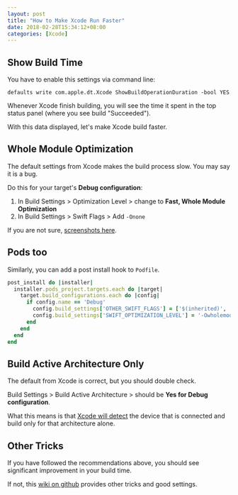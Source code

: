```yaml
---
layout: post
title: "How to Make Xcode Run Faster"
date: 2018-02-28T15:34:12+08:00
categories: [Xcode]
---
```


## Show Build Time

You have to enable this settings via command line:

    defaults write com.apple.dt.Xcode ShowBuildOperationDuration -bool YES

Whenever Xcode finish building, you will see the time it spent in the top status panel (where you see build "Succeeded").

With this data displayed, let's make Xcode build faster.

## Whole Module Optimization

The default settings from Xcode makes the build process slow. You may say it is a bug.

Do this for your target's **Debug configuration**:

1. In Build Settings > Optimization Level > change to **Fast, Whole Module Optimization**
2. In Build Settings > Swift Flags > Add `-Onone`

If you are not sure, [screenshots here](http://developear.com/blog/2016/12/30/Speed-Swift-Compilation.html).

## Pods too

Similarly, you can add a post install hook to `Podfile`.

```ruby
post_install do |installer|
  installer.pods_project.targets.each do |target|
    target.build_configurations.each do |config|
      if config.name == 'Debug'
        config.build_settings['OTHER_SWIFT_FLAGS'] = ['$(inherited)', '-Onone']
        config.build_settings['SWIFT_OPTIMIZATION_LEVEL'] = '-Owholemodule'
      end
    end
  end
end
```

## Build Active Architecture Only

The default from Xcode is correct, but you should double check.

Build Settings > Build Active Architecture > should be **Yes for Debug configuration**.

What this means is that [Xcode will detect](http://samwize.com/2015/01/14/what-is-build-active-architecture-only/) the device that is connected and build only for that architecture alone.

## Other Tricks

If you have followed the recommendations above, you should see significant improvement in your build time.

If not, this [wiki on github](https://github.com/fastred/Optimizing-Swift-Build-Times#whole-module-optimization) provides other tricks and good settings. 
